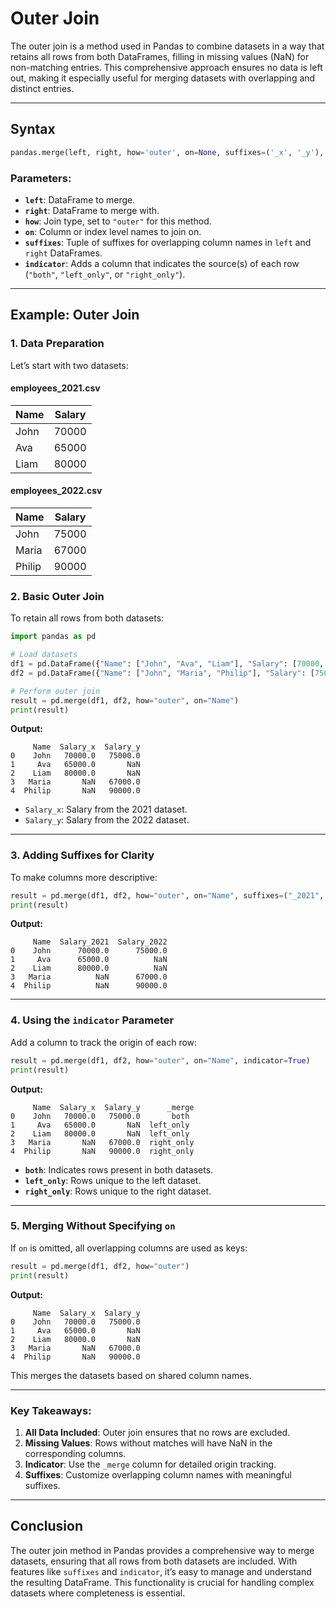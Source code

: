 # Outer Join

The outer join is a method used in Pandas to combine datasets in a way that retains all rows from both DataFrames, filling in missing values (NaN) for non-matching entries. This comprehensive approach ensures no data is left out, making it especially useful for merging datasets with overlapping and distinct entries.

---

## Syntax

```python
pandas.merge(left, right, how='outer', on=None, suffixes=('_x', '_y'), indicator=False, ...)
```

### Parameters:
- **`left`**: DataFrame to merge.
- **`right`**: DataFrame to merge with.
- **`how`**: Join type, set to `"outer"` for this method.
- **`on`**: Column or index level names to join on.
- **`suffixes`**: Tuple of suffixes for overlapping column names in `left` and `right` DataFrames.
- **`indicator`**: Adds a column that indicates the source(s) of each row (`"both"`, `"left_only"`, or `"right_only"`).

---

## Example: Outer Join

### 1. Data Preparation
Let’s start with two datasets:

#### employees_2021.csv
| Name  | Salary |
|-------|--------|
| John  | 70000  |
| Ava   | 65000  |
| Liam  | 80000  |

#### employees_2022.csv
| Name   | Salary |
|--------|--------|
| John   | 75000  |
| Maria  | 67000  |
| Philip | 90000  |

### 2. Basic Outer Join
To retain all rows from both datasets:

```python
import pandas as pd

# Load datasets
df1 = pd.DataFrame({"Name": ["John", "Ava", "Liam"], "Salary": [70000, 65000, 80000]})
df2 = pd.DataFrame({"Name": ["John", "Maria", "Philip"], "Salary": [75000, 67000, 90000]})

# Perform outer join
result = pd.merge(df1, df2, how="outer", on="Name")
print(result)
```

**Output:**
```
     Name  Salary_x  Salary_y
0    John   70000.0   75000.0
1     Ava   65000.0       NaN
2    Liam   80000.0       NaN
3   Maria       NaN   67000.0
4  Philip       NaN   90000.0
```

- `Salary_x`: Salary from the 2021 dataset.
- `Salary_y`: Salary from the 2022 dataset.

---

### 3. Adding Suffixes for Clarity
To make columns more descriptive:

```python
result = pd.merge(df1, df2, how="outer", on="Name", suffixes=("_2021", "_2022"))
print(result)
```

**Output:**
```
     Name  Salary_2021  Salary_2022
0    John      70000.0      75000.0
1     Ava      65000.0          NaN
2    Liam      80000.0          NaN
3   Maria          NaN      67000.0
4  Philip          NaN      90000.0
```

---

### 4. Using the `indicator` Parameter
Add a column to track the origin of each row:

```python
result = pd.merge(df1, df2, how="outer", on="Name", indicator=True)
print(result)
```

**Output:**
```
     Name  Salary_x  Salary_y      _merge
0    John   70000.0   75000.0       both
1     Ava   65000.0       NaN  left_only
2    Liam   80000.0       NaN  left_only
3   Maria       NaN   67000.0  right_only
4  Philip       NaN   90000.0  right_only
```

- **`both`**: Indicates rows present in both datasets.
- **`left_only`**: Rows unique to the left dataset.
- **`right_only`**: Rows unique to the right dataset.

---

### 5. Merging Without Specifying `on`
If `on` is omitted, all overlapping columns are used as keys:

```python
result = pd.merge(df1, df2, how="outer")
print(result)
```

**Output:**
```
     Name  Salary_x  Salary_y
0    John   70000.0   75000.0
1     Ava   65000.0       NaN
2    Liam   80000.0       NaN
3   Maria       NaN   67000.0
4  Philip       NaN   90000.0
```

This merges the datasets based on shared column names.

---

### Key Takeaways:
1. **All Data Included**: Outer join ensures that no rows are excluded.
2. **Missing Values**: Rows without matches will have NaN in the corresponding columns.
3. **Indicator**: Use the `_merge` column for detailed origin tracking.
4. **Suffixes**: Customize overlapping column names with meaningful suffixes.

---

## Conclusion

The outer join method in Pandas provides a comprehensive way to merge datasets, ensuring that all rows from both datasets are included. With features like `suffixes` and `indicator`, it’s easy to manage and understand the resulting DataFrame. This functionality is crucial for handling complex datasets where completeness is essential.

